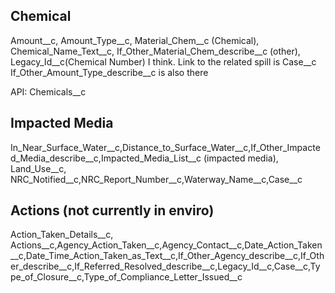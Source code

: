 ## Chemical

Amount__c, Amount_Type__c, Material_Chem__c (Chemical), Chemical_Name_Text__c,  If_Other_Material_Chem_describe__c (other), Legacy_Id__c(Chemical Number) I think. Link to the related spill is Case__c
If_Other_Amount_Type_describe__c is also there

API: Chemicals__c

## Impacted Media

In_Near_Surface_Water__c,Distance_to_Surface_Water__c,If_Other_Impacted_Media_describe__c,Impacted_Media_List__c (impacted media), Land_Use__c, NRC_Notified__c,NRC_Report_Number__c,Waterway_Name__c,Case__c

## Actions (not currently in enviro)

Action_Taken_Details__c, Actions__c,Agency_Action_Taken__c,Agency_Contact__c,Date_Action_Taken__c,Date_Time_Action_Taken_as_Text__c,If_Other_Agency_describe__c,If_Other_describe__c,If_Referred_Resolved_describe__c,Legacy_Id__c,Case__c,Type_of_Closure__c,Type_of_Compliance_Letter_Issued__c